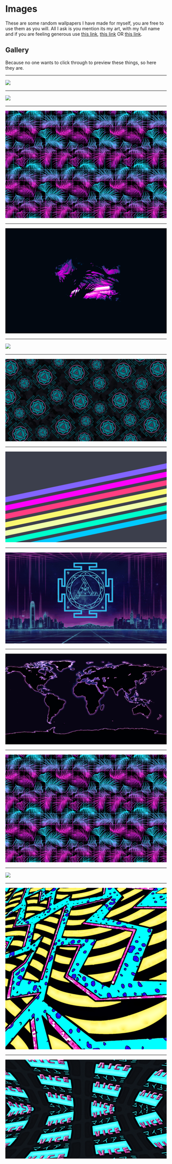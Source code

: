 # Images

These are some random wallpapers I have made for myself, you are free to use them as you will. All I ask is you mention its my art, with my full name and if you are feeling generous use [this link](https://github.com/Thomashighbaugh), [this link](https://thomasleonhighbaugh.me) OR [this link](https://instagram.com/thomashighbaugh).

## Gallery

Because no one wants to click through to preview these things, so here they are.

<hr/>
<img src="./1.png">
<hr/>
<img src="./2.png">
<hr/>
<img src="./3.png">
<hr/>
<img src="./4.png">
<hr/>
<img src="./5.png">
<hr/>
<img src="./6.png">
<hr/>
<img src="./7.png">
<hr/>
<img src="./8.png">
<hr/>
<img src="./9.png">
<hr/>
<img src="./10.png">
<hr/>
<img src="./11.png">
<hr/>
<img src="./13.png">
<hr/>
<img src="./15.png">
